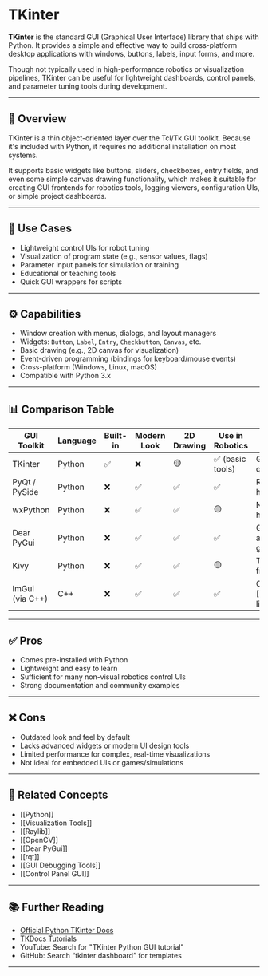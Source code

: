 # TKinter

**TKinter** is the standard GUI (Graphical User Interface) library that ships with Python. It provides a simple and effective way to build cross-platform desktop applications with windows, buttons, labels, input forms, and more.

Though not typically used in high-performance robotics or visualization pipelines, TKinter can be useful for lightweight dashboards, control panels, and parameter tuning tools during development.

---

## 🧠 Overview

TKinter is a thin object-oriented layer over the Tcl/Tk GUI toolkit. Because it's included with Python, it requires no additional installation on most systems.

It supports basic widgets like buttons, sliders, checkboxes, entry fields, and even some simple canvas drawing functionality, which makes it suitable for creating GUI frontends for robotics tools, logging viewers, configuration UIs, or simple project dashboards.

---

## 🧪 Use Cases

- Lightweight control UIs for robot tuning  
- Visualization of program state (e.g., sensor values, flags)  
- Parameter input panels for simulation or training  
- Educational or teaching tools  
- Quick GUI wrappers for scripts

---

## ⚙️ Capabilities

- Window creation with menus, dialogs, and layout managers  
- Widgets: `Button`, `Label`, `Entry`, `Checkbutton`, `Canvas`, etc.  
- Basic drawing (e.g., 2D canvas for visualization)  
- Event-driven programming (bindings for keyboard/mouse events)  
- Cross-platform (Windows, Linux, macOS)  
- Compatible with Python 3.x

---

## 📊 Comparison Table

| GUI Toolkit     | Language | Built-in | Modern Look | 2D Drawing | Use in Robotics | Notes                          |
|------------------|----------|----------|--------------|-------------|------------------|-------------------------------|
| TKinter          | Python   | ✅        | ❌            | 🟡           | ✅ (basic tools) | Good for quick UIs             |
| PyQt / PySide    | Python   | ❌        | ✅            | ✅           | ✅               | Rich widgets, heavier          |
| wxPython         | Python   | ❌        | ✅            | ✅           | 🟡               | Native look, harder setup      |
| Dear PyGui       | Python   | ❌        | ✅            | ✅           | ✅               | GPU-accelerated, great for RL  |
| Kivy             | Python   | ❌        | ✅            | ✅           | 🟡               | Touch/mobile friendly          |
| ImGui (via C++)  | C++      | ❌        | ✅            | ✅           | ✅               | Often used in [[Raylib]]-like apps |

---

## ✅ Pros

- Comes pre-installed with Python  
- Lightweight and easy to learn  
- Sufficient for many non-visual robotics control UIs  
- Strong documentation and community examples

---

## ❌ Cons

- Outdated look and feel by default  
- Lacks advanced widgets or modern UI design tools  
- Limited performance for complex, real-time visualizations  
- Not ideal for embedded UIs or games/simulations

---

## 🔗 Related Concepts

- [[Python]]  
- [[Visualization Tools]]  
- [[Raylib]]  
- [[OpenCV]]  
- [[Dear PyGui]]  
- [[rqt]]  
- [[GUI Debugging Tools]]  
- [[Control Panel GUI]]

---

## 📚 Further Reading

- [Official Python TKinter Docs](https://docs.python.org/3/library/tkinter.html)  
- [TKDocs Tutorials](https://tkdocs.com/tutorial/)  
- YouTube: Search for "TKinter Python GUI tutorial"  
- GitHub: Search “tkinter dashboard” for templates

---
